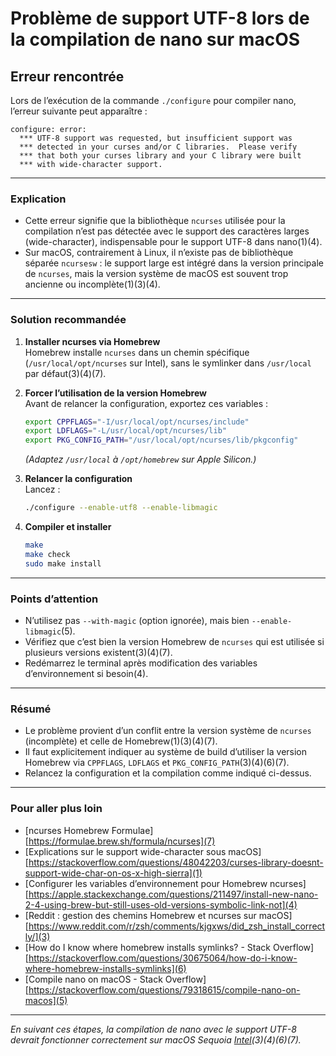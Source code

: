 # Problème de support UTF-8 lors de la compilation de nano sur macOS

## Erreur rencontrée

Lors de l’exécution de la commande `./configure` pour compiler nano, l’erreur
suivante peut apparaître :

```text
configure: error:
  *** UTF-8 support was requested, but insufficient support was
  *** detected in your curses and/or C libraries.  Please verify
  *** that both your curses library and your C library were built
  *** with wide-character support.
```

---

### Explication

- Cette erreur signifie que la bibliothèque `ncurses` utilisée pour la
  compilation n’est pas détectée avec le support des caractères larges
  (wide-character), indispensable pour le support UTF-8 dans nano(1)(4).
- Sur macOS, contrairement à Linux, il n’existe pas de bibliothèque séparée
  `ncursesw` : le support large est intégré dans la version principale de
  `ncurses`, mais la version système de macOS est souvent trop ancienne ou
  incomplète(1)(3)(4).

---

### Solution recommandée

1. **Installer ncurses via Homebrew**  
   Homebrew installe `ncurses` dans un chemin spécifique
   (`/usr/local/opt/ncurses` sur Intel), sans le symlinker dans `/usr/local` par
   défaut(3)(4)(7).
2. **Forcer l’utilisation de la version Homebrew**  
   Avant de relancer la configuration, exportez ces variables :

   ```sh
   export CPPFLAGS="-I/usr/local/opt/ncurses/include"
   export LDFLAGS="-L/usr/local/opt/ncurses/lib"
   export PKG_CONFIG_PATH="/usr/local/opt/ncurses/lib/pkgconfig"
   ```

   *(Adaptez `/usr/local` à `/opt/homebrew` sur Apple Silicon.)*

3. **Relancer la configuration**  
   Lancez :

   ```sh
   ./configure --enable-utf8 --enable-libmagic
   ```

4. **Compiler et installer**  

   ```sh
   make
   make check
   sudo make install
   ```

---

### Points d’attention

- N’utilisez pas `--with-magic` (option ignorée), mais bien
  `--enable-libmagic`(5).
- Vérifiez que c’est bien la version Homebrew de `ncurses` qui est utilisée si
  plusieurs versions existent(3)(4)(7).
- Redémarrez le terminal après modification des variables d’environnement si
  besoin(4).

---

### Résumé

- Le problème provient d’un conflit entre la version système de `ncurses`
  (incomplète) et celle de Homebrew(1)(3)(4)(7).
- Il faut explicitement indiquer au système de build d’utiliser la version
  Homebrew via `CPPFLAGS`, `LDFLAGS` et `PKG_CONFIG_PATH`(3)(4)(6)(7).
- Relancez la configuration et la compilation comme indiqué ci-dessus.

---

### Pour aller plus loin

- [ncurses Homebrew Formulae][https://formulae.brew.sh/formula/ncurses](7)
- [Explications sur le support wide-character sous macOS][https://stackoverflow.com/questions/48042203/curses-library-doesnt-support-wide-char-on-os-x-high-sierra](1)
- [Configurer les variables d’environnement pour Homebrew ncurses][https://apple.stackexchange.com/questions/211497/install-new-nano-2-4-using-brew-but-still-uses-old-versions-symbolic-link-not](4)
- [Reddit : gestion des chemins Homebrew et ncurses sur macOS][https://www.reddit.com/r/zsh/comments/kjgxws/did_zsh_install_correctly/](3)
- [How do I know where homebrew installs symlinks? - Stack Overflow][https://stackoverflow.com/questions/30675064/how-do-i-know-where-homebrew-installs-symlinks](6)
- [Compile nano on macOS - Stack Overflow][https://stackoverflow.com/questions/79318615/compile-nano-on-macos](5)

---

*En suivant ces étapes, la compilation de nano avec le support UTF-8 devrait
fonctionner correctement sur macOS Sequoia [Intel](1)(3)(4)(6)(7).*
